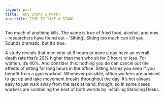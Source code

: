 ```yaml
---
layout: post
title:  Why Stand & Work?
sub-title: TIME TO TAKE A STAND
---
```


Too much of anything kills. The same is true of fried food, alcohol, and now – researchers have found out – ‘Sitting’. Sitting
too much can kill you. Sounds dramatic, but it’s true.

A study reveals that men who sit 6 hours or more a day have an overall death rate that’s 20% higher than men who sit for
3 hours or less. For women, it’s 40%. And consider this: nothing you do can cancel out the effects of sitting for
long hours in the office. Sitting harms you even if you benefit from a gym workout. Whenever possible, office workers
are advised to get up and take movement breaks throughout the day. It’s not always easy to just walk away from
the task at hand, though, so in some cases workers are combining the best of both worlds by installing Standing
Desks.
